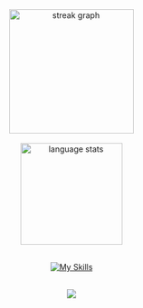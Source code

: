 <div align="center">
  <img src="https://streak-stats.demolab.com?user=southctrl&locale=en&mode=daily&theme=dark&hide_border=false&border_radius=5&order=3" height="220" alt="streak graph" />
  <br><br>
  
  <img src="https://github-readme-stats.vercel.app/api/top-langs/?username=southctrl&layout=compact&theme=dark&hide_border=false&border_radius=5" height="180" alt="language stats" />
  <br><br>
  
[![My Skills](https://skillicons.dev/icons?i=discordjs,py,java,mongodb,maven,vscode)](https://skillicons.dev)
  <br><br>
  
  ![](https://komarev.com/ghpvc/?username=southctrl&style=plastic)
</div>
